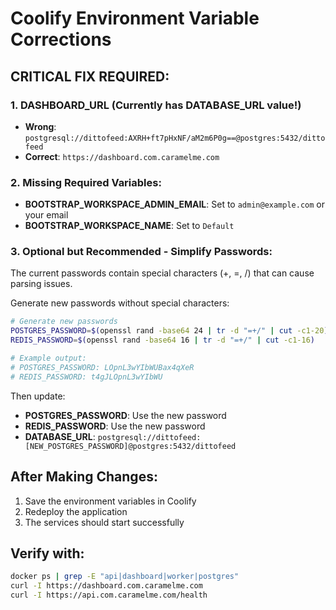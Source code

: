 # Coolify Environment Variable Corrections

## CRITICAL FIX REQUIRED:

### 1. DASHBOARD_URL (Currently has DATABASE_URL value!)
- **Wrong**: `postgresql://dittofeed:AXRH+ft7pHxNF/aM2m6P0g==@postgres:5432/dittofeed`
- **Correct**: `https://dashboard.com.caramelme.com`

### 2. Missing Required Variables:
- **BOOTSTRAP_WORKSPACE_ADMIN_EMAIL**: Set to `admin@example.com` or your email
- **BOOTSTRAP_WORKSPACE_NAME**: Set to `Default`

### 3. Optional but Recommended - Simplify Passwords:
The current passwords contain special characters (+, =, /) that can cause parsing issues.

Generate new passwords without special characters:
```bash
# Generate new passwords
POSTGRES_PASSWORD=$(openssl rand -base64 24 | tr -d "=+/" | cut -c1-20)
REDIS_PASSWORD=$(openssl rand -base64 16 | tr -d "=+/" | cut -c1-16)

# Example output:
# POSTGRES_PASSWORD: LOpnL3wYIbWUBax4qXeR
# REDIS_PASSWORD: t4gJLOpnL3wYIbWU
```

Then update:
- **POSTGRES_PASSWORD**: Use the new password
- **REDIS_PASSWORD**: Use the new password
- **DATABASE_URL**: `postgresql://dittofeed:[NEW_POSTGRES_PASSWORD]@postgres:5432/dittofeed`

## After Making Changes:

1. Save the environment variables in Coolify
2. Redeploy the application
3. The services should start successfully

## Verify with:
```bash
docker ps | grep -E "api|dashboard|worker|postgres"
curl -I https://dashboard.com.caramelme.com
curl -I https://api.com.caramelme.com/health
```